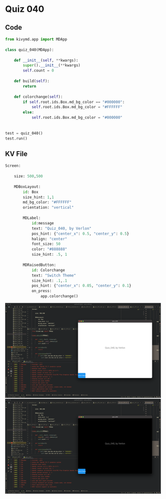 # Quiz 040

## Code
```.py
from kivymd.app import MDApp

class quiz_040(MDApp):

    def __init__(self, **kwargs):
        super().__init__(**kwargs)
        self.count = 0

    def build(self):
        return

    def colorchange(self):
        if self.root.ids.Box.md_bg_color == "#000000":
            self.root.ids.Box.md_bg_color = "#FFFFFF"
        else:
            self.root.ids.Box.md_bg_color = "#000000"


test = quiz_040()
test.run()

```
## KV File 
```.py 
Screen:

    size: 500,500

    MDBoxLayout:
        id: Box
        size_hint: 1,1
        md_bg_color: "#FFFFFF"
        orientation: "vertical"

        MDLabel:
            id:message
            text: "Quiz_040, by Verlon"
            pos_hint: {"center_x": 0.5, "center_y": 0.5}
            halign: "center"
            font_size: 50
            color: "#888888"
            size_hint: .5, 1

        MDRaisedButton:
            id: Colorchange
            text: "Switch Theme"
            size_hint: .1,.1
            pos_hint: {"center_x": 0.05, "center_y": 0.1}
            on_press:
                app.colorchange()

``` 

![Test](https://github.com/Verlonskg/Unit3_repo/blob/main/Quizzes/Reasources/quiz_040_test.jpg)
![Test](https://github.com/Verlonskg/Unit3_repo/blob/main/Quizzes/Reasources/quiz_040_test.2.jpg)

